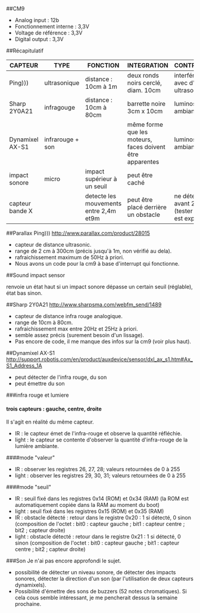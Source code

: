 ##CM9


* Analog input : 12b
* Fonctionnement interne : 3,3V
* Voltage de référence : 3,3V 
* Digital output : 3,3V

##Récapitulatif

| CAPTEUR 	        		 | TYPE                 	| FONCTION								 | INTEGRATION													| CONTRAINTES								 			  |
| -------------------------- | ------------------------	| -------------------------------------- | ------------------------------------------------------------ | ------------------------------------------------------- |
| Ping)))           		 | ultrasonique   			| distance : 10cm à 1m					 | deux ronds noirs cerclé, diam. 10cm  						| interférences avec d'autres ultrasoniques 			  |
| Sharp 2Y0A21				 | infragouge   			| distance : 10cm à 80cm 				 | barrette noire 3cm x 10cm 									| luminosité ambiante									  |
| Dynamixel AX-S1			 | infrarouge + son			| 										 | même forme que les moteurs, faces doivent être apparentes 	| luminosité ambiante									  |
| impact sonore				 | micro					| impact supérieur à un seuil			 | peut être caché												|														  |
| capteur bande X 			 | 							| detecte les mouvements entre 2,4m et9m | peut être placé derrière un obstacle 						| ne détecte pas avant 2m (tester ce qui est exploitable) |


##Parallax Ping)))
http://www.parallax.com/product/28015


* capteur de distance ultrasonic.
* range de 2 cm à 300cm (précis jusqu'à 1m, non vérifié au dela).
* rafraichissement maximum de 50Hz à priori.
* Nous avons un code pour la cm9 à base d'interrupt qui fonctionne.


##Sound impact sensor

renvoie un état haut si un impact sonore dépasse un certain seuil (réglable), état bas sinon.



##Sharp 2Y0A21
http://www.sharpsma.com/webfm_send/1489


* capteur de distance infra rouge analogique.
* range de 10cm à 80cm.
* rafraichissement max entre 20Hz et 25Hz à priori.
* semble assez précis (surement besoin d'un lissage).
* Pas encore de code, il me manque des infos sur la cm9 (voir plus haut).


##Dynamixel AX-S1
http://support.robotis.com/en/product/auxdevice/sensor/dxl_ax_s1.htm#Ax_S1_Address_1A


* peut détecter de l'infra rouge, du son
* peut émettre du son


###infra rouge et lumiere

#### trois capteurs : gauche, centre, droite 

Il s'agit en réalité du même capteur.

* IR : le capteur émet de l'infra-rouge et observe la quantité réfléchie.
* light : le capteur se contente d'observer la quantité d'infra-rouge de la lumière ambiante.

####mode "valeur" 
* IR : observer les registres 26, 27, 28; valeurs retournées de 0 à 255
* light : observer les registres 29, 30, 31; valeurs retournées de 0 à 255

####mode "seuil" 
* IR : seuil fixé dans les registres 0x14 (ROM) et 0x34 (RAM) (la ROM est automatiquement copiée dans la RAM au moment du boot)
* light : seuil fixé dans les registres 0x15 (ROM) et 0x35 (RAM)
* IR : obstacle détecté : retour dans le registre 0x20 : 1 si détecté, 0 sinon (composition de l'octet : bit0 : capteur gauche ; bit1 : capteur centre ; bit2 ; capteur droite)
* light : obstacle détecté : retour dans le registre 0x21 : 1 si détecté, 0 sinon (composition de l'octet : bit0 : capteur gauche ; bit1 : capteur centre ; bit2 ; capteur droite)

###Son
Je n'ai pas encore approfondi le sujet. 

* possibilité de détecter un niveau sonore, de détecter des impacts sonores, détecter la direction d'un son (par l'utilisation de deux capteurs dynamixels).
* Possibilité d'émettre des sons de buzzers (52 notes chromatiques).
Si cela cous semble intéressant, je me pencherait dessus la semaine prochaine.
